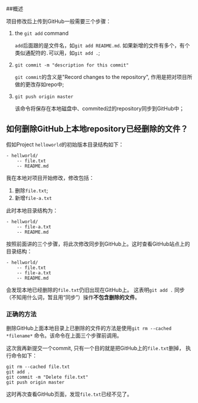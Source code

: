 ##概述

项目修改后上传到GitHub一般需要三个步骤：

1. the `git add` command

   `add`后面跟的是文件名，如`git add README.md`.
   如果新增的文件有多个，有个类似通配符的`.`可以用，如`git add .`;

2. `git commit -m "description for this commit"`
   
   `git commit`的含义是"Record changes to the repository",
   作用是把对项目所做的更改存如repo中;

3. `git push origin master`

   该命令将保存在本地磁盘中、commited过的repository同步到GitHub中；

## 如何删除GitHub上本地repository已经删除的文件？

假如Project `helloworld`的初始版本目录结构如下：

	- hellworld/
		-- file.txt
		-- README.md
我在本地对项目开始修改，修改包括：

1. 删除`file.txt`;
2. 新增`file-a.txt`

此时本地目录结构为：

	- hellworld/
		-- file-a.txt
		-- README.md
按照前面讲的三个步骤，将此次修改同步到GitHub上。这时查看GitHub站点上的目录结构：

	- hellworld/
		-- file.txt
		-- file-a.txt
		-- README.md
会发现本地已经删除的`file.txt`仍旧出现在GitHub上。
这表明`git add .` 同步（不知用什么词，暂且用“同步”）操作**不包含删除的文件**。

### 正确的方法

删除GitHub上面本地目录上已删除的文件的方法是使用`git rm --cached *filename*`
命令。该命令在上面三个步骤前调用。

这次我再新提交一个commit, 只有一个目的就是把GitHub上的`file.txt`删掉，
执行命令如下：

	git rm --cached file.txt
	git add .
	git commit -m "Delete file.txt"
	git push origin master
这时再次查看GitHub页面，发现`file.txt`已经不见了。
